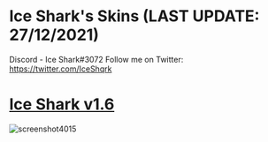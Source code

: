 # Ice Shark's Skins (LAST UPDATE: 27/12/2021)

Discord - Ice Shark#3072
Follow me on Twitter: https://twitter.com/IceShqrk

# [Ice Shark v1.6](https://drive.google.com/file/d/1hyEftGBJ5z3ABHT01_AXL5b16oUlmIes/view?usp=sharing)
![screenshot4015](https://cdn.discordapp.com/attachments/603281492474331138/924998441866784818/screenshot937.png)

